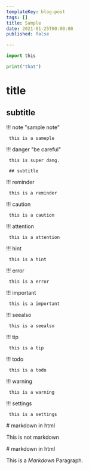 ```yaml
---
templateKey: blog-post
tags: []
title: Sample
date: 2021-01-25T00:00:00
published: false

---
```


``` python
import this

print("that")
```

# title

## subtitle

!!! note "sample note"

     this is a sameple

!!! danger "be careful"

     this is super dang.

     ## subtitle

!!! reminder

     this is a reminder

!!! caution

     this is a caution

!!! attention

     this is a attention

!!! hint

     this is a hint

!!! error

     this is a error

!!! important

     this is a important

!!! seealso

     this is a seealso

!!! tip

     this is a tip

!!! todo

     this is a todo

!!! warning

     this is a warning

!!! settings

     this is a settings

<div>
# markdown in html

This is not markdown
</div>

<div markdown="1">
# markdown in html

This is a *Markdown* Paragraph.
</div>
